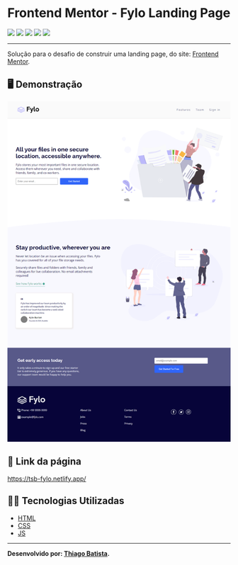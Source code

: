 # Frontend Mentor - Fylo Landing Page
![](https://img.shields.io/badge/HTML5-E34F26?style=for-the-badge&logo=html5&logoColor=white) ![](https://img.shields.io/badge/javascript-yellow?style=for-the-badge&logo=javascript&logoColor=white) ![](https://img.shields.io/badge/CSS3-1572B6?style=for-the-badge&logo=css3&logoColor=white) ![](https://img.shields.io/badge/Visual_Studio_Code-0078D4?style=for-the-badge&logo=visual%20studio%20code&logoColor=white) ![](https://img.shields.io/badge/Markdown-000000?style=for-the-badge&logo=markdown&logoColor=white)
***
Solução para o desafio de construir uma landing page, do site: [Frontend Mentor](https://www.frontendmentor.io/challenges/fylo-landing-page-with-two-column-layout-5ca5ef041e82137ec91a50f5).

##  🖥️ Demonstração
![](/Resultados/Fylo.png)

## 🔗 Link da página
https://tsb-fylo.netlify.app/

## 👨‍💻 Tecnologias Utilizadas
* [HTML](https://developer.mozilla.org/pt-BR/docs/Web/HTML)
* [CSS](https://developer.mozilla.org/pt-BR/docs/Web/CSS)
* [JS](https://developer.mozilla.org/pt-BR/docs/Web/JavaScript)
***
**Desenvolvido por: [Thiago Batista](https://github.com/ThiagoSantosBatista/).**
